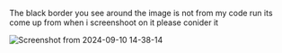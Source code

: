 



The black border you see around the image is not from my code run its come up from when i screenshoot on it please conider it

![Screenshot from 2024-09-10 14-38-14](https://github.com/user-attachments/assets/301ae135-c4b1-4d7e-9f7d-309cd4f83a64)
